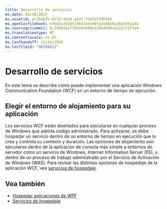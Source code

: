 ```yaml
---
title: Desarrollo de servicios
ms.date: 03/30/2017
ms.assetid: ac361bfb-017d-4da9-a2d7-fc0fb72d65bb
ms.openlocfilehash: 07bd2a3938f238336dc00fa2e0826a28a9363a4a
ms.sourcegitcommit: bc293b14af795e0e999e3304dd40c0222cf2ffe4
ms.translationtype: MT
ms.contentlocale: es-ES
ms.lasthandoff: 11/26/2020
ms.locfileid: "96294812"
---
```

# <a name="deploying-services"></a>Desarrollo de servicios

En este tema se describe cómo puede implementar una aplicación Windows Communication Foundation (WCF) en un entorno de tiempo de ejecución.  
  
## <a name="choosing-the-hosting-environment-for-your-application"></a>Elegir el entorno de alojamiento para su aplicación  

 Los servicios WCF están diseñados para ejecutarse en cualquier proceso de Windows que admita código administrado. Para activarse, se debe hospedar un servicio dentro de un entorno de tiempo en ejecución que lo crea y controla su contexto y duración. Las opciones de alojamiento son ejecutarse dentro de la aplicación de consola más simple a entornos de servidor como un servicio de Windows, Internet Information Server (IIS), o dentro de un proceso de trabajo administrado por el Servicio de Activación de Windows (WAS). Para revisar las distintas opciones de hospedaje de la aplicación WCF, vea [servicios de hospedaje](../hosting-services.md).  
  
## <a name="see-also"></a>Vea también

- [Hospedar aplicaciones de WPF](../feature-details/hosting.md)
- [Servicios de hospedaje](../hosting-services.md)
